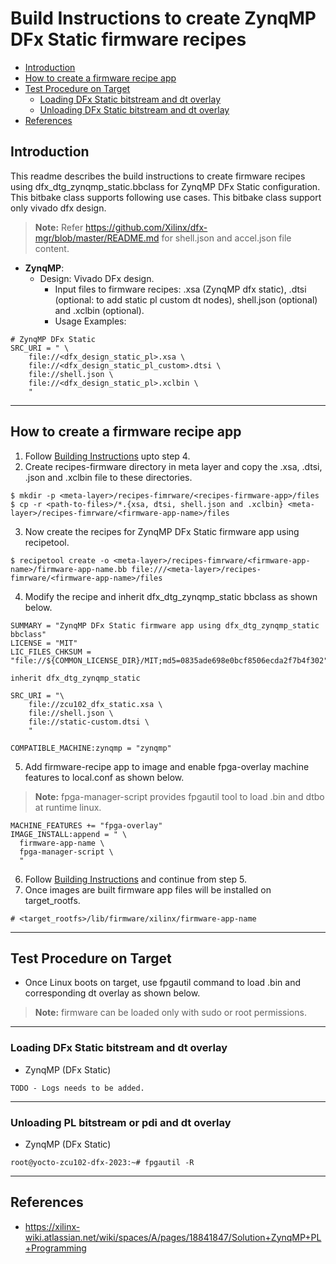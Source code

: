# Build Instructions to create ZynqMP DFx Static firmware recipes

* [Introduction](#introduction)
* [How to create a firmware recipe app](#how-to-create-a-firmware-recipe-app)
* [Test Procedure on Target](#test-procedure-on-target)
  * [Loading DFx Static bitstream and dt overlay](#loading-dfx-static-bitstream-and-dt-overlay)
  * [Unloading DFx Static bitstream and dt overlay](#unloading-dfx-static-bitstream-and-dt-overlay)
* [References](#references)

## Introduction
This readme describes the build instructions to create firmware recipes using
dfx_dtg_zynqmp_static.bbclass for ZynqMP DFx Static configuration. This bitbake
class supports following use cases. This bitbake class support only vivado dfx
design.

> **Note:** Refer https://github.com/Xilinx/dfx-mgr/blob/master/README.md for
> shell.json and accel.json file content.

* **ZynqMP**:
  * Design: Vivado DFx design.
    * Input files to firmware recipes: .xsa (ZynqMP dfx static),
      .dtsi (optional: to add static pl custom dt nodes), shell.json (optional)
      and .xclbin (optional).
    * Usage Examples:
```
# ZynqMP DFx Static
SRC_URI = " \
    file://<dfx_design_static_pl>.xsa \
    file://<dfx_design_static_pl_custom>.dtsi \
    file://shell.json \
    file://<dfx_design_static_pl>.xclbin \
    "
```
---

## How to create a firmware recipe app

1. Follow [Building Instructions](https://github.com/Xilinx/meta-xilinx/blob/master/README.building.md) upto step 4.
2. Create recipes-firmware directory in meta layer and copy the .xsa, .dtsi,
   .json and .xclbin file to these directories.
```
$ mkdir -p <meta-layer>/recipes-fimrware/<recipes-firmware-app>/files
$ cp -r <path-to-files>/*.{xsa, dtsi, shell.json and .xclbin} <meta-layer>/recipes-fimrware/<firmware-app-name>/files
```
3. Now create the recipes for ZynqMP DFx Static firmware app using recipetool.
```
$ recipetool create -o <meta-layer>/recipes-fimrware/<firmware-app-name>/firmware-app-name.bb file:///<meta-layer>/recipes-fimrware/<firmware-app-name>/files 
```
4. Modify the recipe and inherit dfx_dtg_zynqmp_static bbclass as shown below.
```
SUMMARY = "ZynqMP DFx Static firmware app using dfx_dtg_zynqmp_static bbclass"
LICENSE = "MIT"
LIC_FILES_CHKSUM = "file://${COMMON_LICENSE_DIR}/MIT;md5=0835ade698e0bcf8506ecda2f7b4f302"

inherit dfx_dtg_zynqmp_static

SRC_URI = "\
    file://zcu102_dfx_static.xsa \
    file://shell.json \
    file://static-custom.dtsi \
    "

COMPATIBLE_MACHINE:zynqmp = "zynqmp"
```
5. Add firmware-recipe app to image and enable fpga-overlay machine features to
   local.conf as shown below.
> **Note:** fpga-manager-script provides fpgautil tool to load .bin and dtbo
> at runtime linux.
```
MACHINE_FEATURES += "fpga-overlay"
IMAGE_INSTALL:append = " \
  firmware-app-name \
  fpga-manager-script \
  "
```
6. Follow [Building Instructions](https://github.com/Xilinx/meta-xilinx/blob/master/README.building.md) and continue from step 5.
7. Once images are built firmware app files will be installed on target_rootfs.
```
# <target_rootfs>/lib/firmware/xilinx/firmware-app-name
```
---

## Test Procedure on Target
* Once Linux boots on target, use fpgautil command to load .bin and
  corresponding dt overlay as shown below.
> **Note:** firmware can be loaded only with sudo or root permissions.
---

### Loading DFx Static bitstream and dt overlay

* ZynqMP (DFx Static)
```
TODO - Logs needs to be added.
```

---

### Unloading PL bitstream or pdi and dt overlay
* ZynqMP (DFx Static)
```
root@yocto-zcu102-dfx-2023:~# fpgautil -R
```

---

## References
* https://xilinx-wiki.atlassian.net/wiki/spaces/A/pages/18841847/Solution+ZynqMP+PL+Programming
